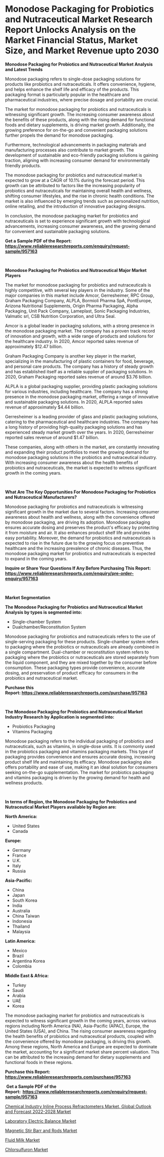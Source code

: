 <p><h1>Monodose Packaging for Probiotics and Nutraceutical Market Research Report Unlocks Analysis on the Market Financial Status, Market Size, and Market Revenue upto 2030</h1></p><p><strong>Monodose Packaging for Probiotics and Nutraceutical Market Analysis and Latest Trends</strong></p>
<p><p>Monodose packaging refers to single-dose packaging solutions for products like probiotics and nutraceuticals. It offers convenience, hygiene, and helps enhance the shelf life and efficacy of the products. This packaging format is particularly popular in the healthcare and pharmaceutical industries, where precise dosage and portability are crucial.</p><p>The market for monodose packaging for probiotics and nutraceuticals is witnessing significant growth. The increasing consumer awareness about the benefits of these products, along with the rising demand for functional foods and dietary supplements, is driving market growth. Additionally, the growing preference for on-the-go and convenient packaging solutions further propels the demand for monodose packaging.</p><p>Furthermore, technological advancements in packaging materials and manufacturing processes also contribute to market growth. The development of sustainable and eco-friendly packaging solutions is gaining traction, aligning with increasing consumer demand for environmentally friendly products.</p><p>The monodose packaging for probiotics and nutraceutical market is expected to grow at a CAGR of 10.1% during the forecast period. This growth can be attributed to factors like the increasing popularity of probiotics and nutraceuticals for maintaining overall health and wellness, shifting consumer lifestyles, and the rise in chronic health conditions. The market is also influenced by emerging trends such as personalized nutrition, online retailing, and the introduction of innovative packaging designs.</p><p>In conclusion, the monodose packaging market for probiotics and nutraceuticals is set to experience significant growth with technological advancements, increasing consumer awareness, and the growing demand for convenient and sustainable packaging solutions.</p></p>
<p><strong>Get a Sample PDF of the Report:&nbsp; <a href="https://www.reliableresearchreports.com/enquiry/request-sample/957163">https://www.reliableresearchreports.com/enquiry/request-sample/957163</a></strong></p>
<p>&nbsp;</p>
<p><strong>Monodose Packaging for Probiotics and Nutraceutical Major Market Players</strong></p>
<p><p>The market for monodose packaging for probiotics and nutraceuticals is highly competitive, with several key players in the industry. Some of the major companies in this market include Amcor, Gerresheimer, RPC Group, Graham Packaging Company, ALPLA, Bormioli Pharma SpA, PontEurope, Arizona Nutritional Supplements, Origin Pharma Packaging, Alpha Packaging, Unit Pack Company, Lameplast, Sonic Packaging Industries, Valmatic srl, CSB Nutrition Corporation, and Ultra Seal.</p><p>Amcor is a global leader in packaging solutions, with a strong presence in the monodose packaging market. The company has a proven track record of innovation and growth, with a wide range of products and solutions for the healthcare industry. In 2020, Amcor reported sales revenue of approximately $12.47 billion.</p><p>Graham Packaging Company is another key player in the market, specializing in the manufacturing of plastic containers for food, beverage, and personal care products. The company has a history of steady growth and has established itself as a reliable supplier of packaging solutions. In 2020, Graham Packaging reported sales revenue of around $3.76 billion.</p><p>ALPLA is a global packaging supplier, providing plastic packaging solutions for various industries, including healthcare. The company has a strong presence in the monodose packaging market, offering a range of innovative and sustainable packaging solutions. In 2020, ALPLA reported sales revenue of approximately $4.44 billion.</p><p>Gerresheimer is a leading provider of glass and plastic packaging solutions, catering to the pharmaceutical and healthcare industries. The company has a long history of providing high-quality packaging solutions and has experienced steady market growth over the years. In 2020, Gerresheimer reported sales revenue of around $1.47 billion.</p><p>These companies, along with others in the market, are constantly innovating and expanding their product portfolios to meet the growing demand for monodose packaging solutions in the probiotics and nutraceutical industry. With increasing consumer awareness about the health benefits of probiotics and nutraceuticals, the market is expected to witness significant growth in the coming years.</p></p>
<p>&nbsp;</p>
<p><strong>What Are The Key Opportunities For Monodose Packaging for Probiotics and Nutraceutical Manufacturers?</strong></p>
<p><p>Monodose packaging for probiotics and nutraceuticals is witnessing significant growth in the market due to several factors. Increasing consumer awareness about health and wellness, along with the convenience offered by monodose packaging, are driving its adoption. Monodose packaging ensures accurate dosing and preserves the product's efficacy by protecting it from moisture and air. It also enhances product shelf life and provides easy portability. Moreover, the demand for probiotics and nutraceuticals is expected to rise in the future due to the growing focus on preventive healthcare and the increasing prevalence of chronic diseases. Thus, the monodose packaging market for probiotics and nutraceuticals is expected to expand in the coming years.</p></p>
<p><strong>Inquire or Share Your Questions If Any Before Purchasing This Report: <a href="https://www.reliableresearchreports.com/enquiry/pre-order-enquiry/957163">https://www.reliableresearchreports.com/enquiry/pre-order-enquiry/957163</a></strong></p>
<p>&nbsp;</p>
<p><strong>Market Segmentation</strong></p>
<p><strong>The Monodose Packaging for Probiotics and Nutraceutical Market Analysis by types is segmented into:</strong></p>
<p><ul><li>Single-chamber System</li><li>Dualchamber/Reconstitution System</li></ul></p>
<p><p>Monodose packaging for probiotics and nutraceuticals refers to the use of single-serving packaging for these products. Single-chamber system refers to packaging where the probiotics or nutraceuticals are already combined in a single compartment. Dual-chamber or reconstitution system refers to packaging where the probiotics or nutraceuticals are stored separately from the liquid component, and they are mixed together by the consumer before consumption. These packaging types provide convenience, accurate dosing, and preservation of product efficacy for consumers in the probiotics and nutraceutical market.</p></p>
<p><strong>Purchase this Report:&nbsp;<a href="https://www.reliableresearchreports.com/purchase/957163">https://www.reliableresearchreports.com/purchase/957163</a></strong></p>
<p>&nbsp;</p>
<p><strong>The Monodose Packaging for Probiotics and Nutraceutical Market Industry Research by Application is segmented into:</strong></p>
<p><ul><li>Probiotics Packaging</li><li>Vitamins Packaging</li></ul></p>
<p><p>Monodose packaging refers to the individual packaging of probiotics and nutraceuticals, such as vitamins, in single-dose units. It is commonly used in the probiotics packaging and vitamins packaging markets. This type of packaging provides convenience and ensures accurate dosing, increasing product shelf life and maintaining its efficacy. Monodose packaging also offers portability and ease of use, making it an ideal solution for consumers seeking on-the-go supplementation. The market for probiotics packaging and vitamins packaging is driven by the growing demand for health and wellness products.</p></p>
<p>&nbsp;</p>
<p><strong>In terms of Region, the Monodose Packaging for Probiotics and Nutraceutical Market Players available by Region are:</strong></p>
<p>
    <p> <strong> North America: </strong>
        <ul>
            <li>United States</li>
            <li>Canada</li>
        </ul>
        </p> 
    <p> <strong> Europe: </strong>
        <ul>
            <li>Germany</li>
            <li>France</li>
            <li>U.K.</li>
            <li>Italy</li>
            <li>Russia</li>
        </ul>
        </p> 
    <p> <strong> Asia-Pacific: </strong>
        <ul>
            <li>China</li>
            <li>Japan</li>
            <li>South Korea</li>
            <li>India</li>
            <li>Australia</li>
            <li>China Taiwan</li>
            <li>Indonesia</li>
            <li>Thailand</li>
            <li>Malaysia</li>
        </ul>
        </p> 
    <p> <strong> Latin America: </strong>
        <ul>
            <li>Mexico</li>
            <li>Brazil</li>
            <li>Argentina Korea</li>
            <li>Colombia</li>
        </ul>
        </p> 
    <p> <strong> Middle East & Africa: </strong>
        <ul>
            <li>Turkey</li>
            <li>Saudi</li>
            <li>Arabia</li>
            <li>UAE</li>
            <li>Korea</li>
        </ul>
    </p>
    </p>
<p><p>The monodose packaging market for probiotics and nutraceuticals is expected to witness significant growth in the coming years, across various regions including North America (NA), Asia-Pacific (APAC), Europe, the United States (USA), and China. The rising consumer awareness regarding the health benefits of probiotics and nutraceutical products, coupled with the convenience offered by monodose packaging, is driving this growth. Among these regions, North America and Europe are expected to dominate the market, accounting for a significant market share percent valuation. This can be attributed to the increasing demand for dietary supplements and functional foods in these regions.</p></p>
<p><strong>Purchase this Report: <a href="https://www.reliableresearchreports.com/purchase/957163">https://www.reliableresearchreports.com/purchase/957163</a></strong></p>
<p>&nbsp;<strong>Get a Sample PDF of the Report:&nbsp;&nbsp;<a href="https://www.reliableresearchreports.com/enquiry/request-sample/957163">https://www.reliableresearchreports.com/enquiry/request-sample/957163</a></strong></p>
<p><strong></strong></p>
<p><p><a href="https://issuu.com/reportprime-2/docs/chemical-industry-inline-process-refractometers-ma?fr=xKAE9_zU1NQ">Chemical Industry Inline Process Refractometers Market, Global Outlook and Forecast 2022-2028 Market</a></p><p><a href="https://medium.com/@emmyrolfson8689/laboratory-electric-balance-market-size-growth-forecast-2023-2030-bfbe6ad0c0ed">Laboratory Electric Balance Market</a></p><p><a href="https://medium.com/@ginawindler1965/magnetic-stir-barr-and-rods-market-size-growth-forecast-2023-2030-15a0d938cdc1">Magnetic Stir Barr and Rods Market</a></p><p><a href="https://www.reportprime.com/fluid-milk-r6169">Fluid Milk Market</a></p><p><a href="https://www.linkedin.com/pulse/chlorsulfuron-market-size-2023-2030-global-industrial-awsif/">Chlorsulfuron Market</a></p></p>